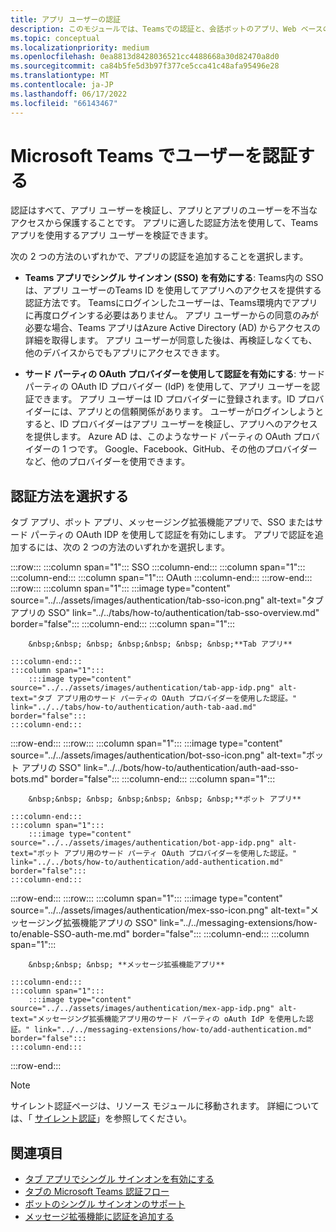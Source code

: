 ```yaml
---
title: アプリ ユーザーの認証
description: このモジュールでは、Teamsでの認証と、会話ボットのアプリ、Web ベースの認証フロー、OAuthPrompt フローで認証を使用する方法について説明します。
ms.topic: conceptual
ms.localizationpriority: medium
ms.openlocfilehash: 0ea8813d8428036521cc4488668a30d82470a8d0
ms.sourcegitcommit: ca84b5fe5d3b97f377ce5cca41c48afa95496e28
ms.translationtype: MT
ms.contentlocale: ja-JP
ms.lasthandoff: 06/17/2022
ms.locfileid: "66143467"
---
```

# <a name="authenticate-users-in-microsoft-teams"></a>Microsoft Teams でユーザーを認証する

認証はすべて、アプリ ユーザーを検証し、アプリとアプリのユーザーを不当なアクセスから保護することです。 アプリに適した認証方法を使用して、Teams アプリを使用するアプリ ユーザーを検証できます。

次の 2 つの方法のいずれかで、アプリの認証を追加することを選択します。

- **Teams アプリでシングル サインオン (SSO) を有効にする**: Teams内の SSO は、アプリ ユーザーのTeams ID を使用してアプリへのアクセスを提供する認証方法です。 Teamsにログインしたユーザーは、Teams環境内でアプリに再度ログインする必要はありません。 アプリ ユーザーからの同意のみが必要な場合、Teams アプリはAzure Active Directory (AD) からアクセスの詳細を取得します。 アプリ ユーザーが同意した後は、再検証しなくても、他のデバイスからでもアプリにアクセスできます。

- **サード パーティの OAuth プロバイダーを使用して認証を有効にする**: サード パーティの OAuth ID プロバイダー (IdP) を使用して、アプリ ユーザーを認証できます。 アプリ ユーザーは ID プロバイダーに登録されます。ID プロバイダーには、アプリとの信頼関係があります。 ユーザーがログインしようとすると、ID プロバイダーはアプリ ユーザーを検証し、アプリへのアクセスを提供します。 Azure AD は、このようなサード パーティの OAuth プロバイダーの 1 つです。 Google、Facebook、GitHub、その他のプロバイダーなど、他のプロバイダーを使用できます。

## <a name="select-authentication-method"></a>認証方法を選択する

タブ アプリ、ボット アプリ、メッセージング拡張機能アプリで、SSO またはサード パーティの OAuth IDP を使用して認証を有効にします。 アプリで認証を追加するには、次の 2 つの方法のいずれかを選択します。

:::row:::
    :::column span="1":::
        SSO
    :::column-end:::
    :::column span="1":::
        &nbsp;
    :::column-end:::
    :::column span="1":::
        OAuth
    :::column-end:::
:::row-end:::
:::row:::
    :::column span="1":::
        :::image type="content" source="../../assets/images/authentication/tab-sso-icon.png" alt-text="タブ アプリの SSO" link="../../tabs/how-to/authentication/tab-sso-overview.md" border="false":::
    :::column-end:::
    :::column span="1":::
        <br>

        &nbsp;&nbsp; &nbsp; &nbsp;&nbsp; &nbsp; &nbsp;**Tab アプリ**  
        
    :::column-end:::
    :::column span="1":::
        :::image type="content" source="../../assets/images/authentication/tab-app-idp.png" alt-text="タブ アプリ用のサード パーティの OAuth プロバイダーを使用した認証。" link="../../tabs/how-to/authentication/auth-tab-aad.md" border="false":::
    :::column-end:::
:::row-end:::
:::row:::
    :::column span="1":::
        :::image type="content" source="../../assets/images/authentication/bot-sso-icon.png" alt-text="ボット アプリの SSO" link="../../bots/how-to/authentication/auth-aad-sso-bots.md" border="false":::
    :::column-end:::
    :::column span="1":::
        <br>

        &nbsp;&nbsp; &nbsp; &nbsp;&nbsp; &nbsp; &nbsp;**ボット アプリ**
        
    :::column-end:::
    :::column span="1":::
        :::image type="content" source="../../assets/images/authentication/bot-app-idp.png" alt-text="ボット アプリ用のサード パーティ OAuth プロバイダーを使用した認証。" link="../../bots/how-to/authentication/add-authentication.md" border="false":::
    :::column-end:::
:::row-end:::
:::row:::
    :::column span="1":::
        :::image type="content" source="../../assets/images/authentication/mex-sso-icon.png" alt-text="メッセージング拡張機能アプリの SSO" link="../../messaging-extensions/how-to/enable-SSO-auth-me.md" border="false":::
    :::column-end:::
    :::column span="1":::
        <br>

        &nbsp;&nbsp; &nbsp; **メッセージ拡張機能アプリ**
        
    :::column-end:::
    :::column span="1":::
        :::image type="content" source="../../assets/images/authentication/mex-app-idp.png" alt-text="メッセージング拡張機能アプリ用のサード パーティの oAuth IdP を使用した認証。" link="../../messaging-extensions/how-to/add-authentication.md" border="false":::
    :::column-end:::
:::row-end:::

> [!NOTE]
> サイレント認証ページは、リソース モジュールに移動されます。 詳細については、「 [サイレント認証](../../tabs/how-to/authentication/auth-silent-aad.md)」を参照してください。

## <a name="see-also"></a>関連項目

- [タブ アプリでシングル サインオンを有効にする](../../tabs/how-to/authentication/tab-sso-overview.md)
- [タブの Microsoft Teams 認証フロー](~/tabs/how-to/authentication/auth-flow-tab.md)
- [ボットのシングル サインオンのサポート](~/bots/how-to/authentication/auth-aad-sso-bots.md)
- [メッセージ拡張機能に認証を追加する](~/messaging-extensions/how-to/add-authentication.md)

